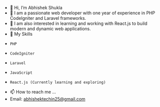 - 👋 Hi, I’m Abhishek Shukla
- 👀 I am a passionate web developer with one year of experience in PHP CodeIgniter and Laravel frameworks.
- 🌱 I am also interested in learning and working with React.js to build modern and dynamic web applications.
- 💞️ My Skills
-     PHP
-     CodeIgniter
-     Laravel
-     JavaScript
-     React.js (Currently learning and exploring)
- 📫 How to reach me ...
-   Email: abhishektechin25@gmail.com
